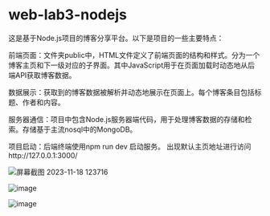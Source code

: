 # web-lab3-nodejs

这是基于Node.js项目的博客分享平台。以下是项目的一些主要特点：

前端页面：文件夹public中，HTML文件定义了前端页面的结构和样式。分为一个博客主页和下一级对应的子界面。其中JavaScript用于在页面加载时动态地从后端API获取博客数据。

数据展示：获取到的博客数据被解析并动态地展示在页面上。每个博客条目包括标题、作者和内容。

服务器通信：项目中包含Node.js服务器端代码，用于处理博客数据的存储和检索。存储基于主流nosql中的MongoDB。



项目启动：后端终端使用npm run dev 启动服务。
出现默认主页地址进行访问http://127.0.0.1:3000/


![屏幕截图 2023-11-18 123716](https://github.com/illusionscitech/web-lab3-nodejs/assets/60685266/4ca1f7bb-0056-489d-aabb-88b18fa508fa)

![image](https://github.com/illusionscitech/web-lab3-nodejs/assets/60685266/dd946cc3-7b04-4f98-85cf-4c76e172ac87)

![image](https://github.com/illusionscitech/web-lab3-nodejs/assets/60685266/49c481b2-e1a1-4e17-9066-b08cc16bc6b6)




